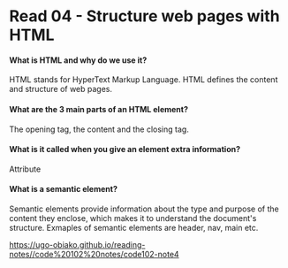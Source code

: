 # Read 04 - Structure web pages with HTML

#### What is HTML and why do we use it?
HTML stands for HyperText Markup Language. HTML defines the content and structure of web pages.

#### What are the 3 main parts of an HTML element?
The opening tag, the content and the closing tag.

#### What is it called when you give an element extra information?
Attribute

#### What is a semantic element?
Semantic elements provide information about the type and purpose of the content they enclose, which makes it to understand the document's structure. Exmaples of semantic elements are header, nav, main etc. 

https://ugo-obiako.github.io/reading-notes//code%20102%20notes/code102-note4
